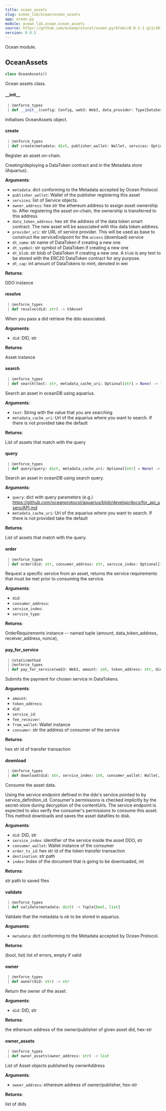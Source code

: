```yaml
---
title: ocean_assets
slug: ocean_lib/ocean/ocean_assets
app: ocean.py
module: ocean_lib.ocean.ocean_assets
source: https://github.com/oceanprotocol/ocean.py/blob/v0.8.5-1-g11c361d/ocean_lib/ocean/ocean_assets.py
version: 0.8.5
---
```

Ocean module.

## OceanAssets

```python
class OceanAssets()
```

Ocean assets class.

#### \_\_init\_\_

```python
 | @enforce_types
 | def __init__(config: Config, web3: Web3, data_provider: Type[DataServiceProvider], ddo_registry_address: str) -> None
```

Initialises OceanAssets object.

#### create

```python
 | @enforce_types
 | def create(metadata: dict, publisher_wallet: Wallet, services: Optional[list] = None, owner_address: Optional[str] = None, data_token_address: Optional[str] = None, provider_uri: Optional[str] = None, dt_name: Optional[str] = None, dt_symbol: Optional[str] = None, dt_blob: Optional[str] = None, dt_cap: Optional[int] = None, encrypt: Optional[bool] = False) -> Optional[V3Asset]
```

Register an asset on-chain.

Creating/deploying a DataToken contract and in the Metadata store (Aquarius).

**Arguments**:

- `metadata`: dict conforming to the Metadata accepted by Ocean Protocol.
- `publisher_wallet`: Wallet of the publisher registering this asset
- `services`: list of Service objects.
- `owner_address`: hex str the ethereum address to assign asset ownership to. After
registering the asset on-chain, the ownership is transferred to this address
- `data_token_address`: hex str the address of the data token smart contract. The new
asset will be associated with this data token address.
- `provider_uri`: str URL of service provider. This will be used as base to
construct the serviceEndpoint for the `access` (download) service
- `dt_name`: str name of DataToken if creating a new one
- `dt_symbol`: str symbol of DataToken if creating a new one
- `dt_blob`: str blob of DataToken if creating a new one. A `blob` is any text
to be stored with the ERC20 DataToken contract for any purpose.
- `dt_cap`: int amount of DataTokens to mint, denoted in wei

**Returns**:

DDO instance

#### resolve

```python
 | @enforce_types
 | def resolve(did: str) -> V3Asset
```

When you pass a did retrieve the ddo associated.

**Arguments**:

- `did`: DID, str

**Returns**:

Asset instance

#### search

```python
 | @enforce_types
 | def search(text: str, metadata_cache_uri: Optional[str] = None) -> list
```

Search an asset in oceanDB using aquarius.

**Arguments**:

- `text`: String with the value that you are searching
- `metadata_cache_uri`: Url of the aquarius where you want to search. If there is not
provided take the default

**Returns**:

List of assets that match with the query

#### query

```python
 | @enforce_types
 | def query(query: dict, metadata_cache_uri: Optional[str] = None) -> list
```

Search an asset in oceanDB using search query.

**Arguments**:

- `query`: dict with query parameters
(e.g.) https://github.com/oceanprotocol/aquarius/blob/develop/docs/for_api_users/API.md
- `metadata_cache_uri`: Url of the aquarius where you want to search. If there is not
provided take the default

**Returns**:

List of assets that match with the query.

#### order

```python
 | @enforce_types
 | def order(did: str, consumer_address: str, service_index: Optional[int] = None, service_type: Optional[str] = None, userdata: Optional[dict] = None) -> OrderRequirements
```

Request a specific service from an asset, returns the service requirements that
must be met prior to consuming the service.

**Arguments**:

- `did`: 
- `consumer_address`: 
- `service_index`: 
- `service_type`: 

**Returns**:

OrderRequirements instance -- named tuple (amount, data_token_address, receiver_address, nonce),

#### pay\_for\_service

```python
 | @staticmethod
 | @enforce_types
 | def pay_for_service(web3: Web3, amount: int, token_address: str, did: str, service_id: int, fee_receiver: str, from_wallet: Wallet, consumer: str) -> str
```

Submits the payment for chosen service in DataTokens.

**Arguments**:

- `amount`: 
- `token_address`: 
- `did`: 
- `service_id`: 
- `fee_receiver`: 
- `from_wallet`: Wallet instance
- `consumer`: str the address of consumer of the service

**Returns**:

hex str id of transfer transaction

#### download

```python
 | @enforce_types
 | def download(did: str, service_index: int, consumer_wallet: Wallet, order_tx_id: str, destination: Union[str, Path], index: Optional[int] = None, userdata: Optional[dict] = None) -> str
```

Consume the asset data.

Using the service endpoint defined in the ddo's service pointed to by service_definition_id.
Consumer's permissions is checked implicitly by the secret-store during decryption
of the contentUrls.
The service endpoint is expected to also verify the consumer's permissions to consume this
asset.
This method downloads and saves the asset datafiles to disk.

**Arguments**:

- `did`: DID, str
- `service_index`: identifier of the service inside the asset DDO, str
- `consumer_wallet`: Wallet instance of the consumer
- `order_tx_id`: hex str id of the token transfer transaction
- `destination`: str path
- `index`: Index of the document that is going to be downloaded, int

**Returns**:

str path to saved files

#### validate

```python
 | @enforce_types
 | def validate(metadata: dict) -> Tuple[bool, list]
```

Validate that the metadata is ok to be stored in aquarius.

**Arguments**:

- `metadata`: dict conforming to the Metadata accepted by Ocean Protocol.

**Returns**:

(bool, list) list of errors, empty if valid

#### owner

```python
 | @enforce_types
 | def owner(did: str) -> str
```

Return the owner of the asset.

**Arguments**:

- `did`: DID, str

**Returns**:

the ethereum address of the owner/publisher of given asset did, hex-str

#### owner\_assets

```python
 | @enforce_types
 | def owner_assets(owner_address: str) -> list
```

List of Asset objects published by ownerAddress

**Arguments**:

- `owner_address`: ethereum address of owner/publisher, hex-str

**Returns**:

list of dids

